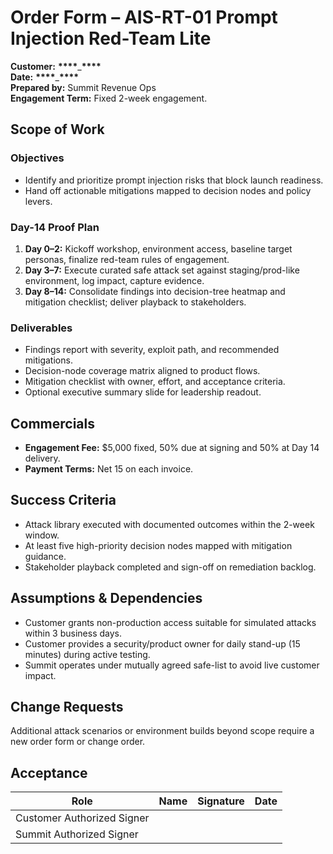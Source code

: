 # Order Form – AIS-RT-01 Prompt Injection Red-Team Lite

**Customer:** ********\*\*\*\*********\_********\*\*\*\*********  
**Date:** ********\*\*\*\*********\_********\*\*\*\*********  
**Prepared by:** Summit Revenue Ops  
**Engagement Term:** Fixed 2-week engagement.

## Scope of Work

### Objectives

- Identify and prioritize prompt injection risks that block launch readiness.
- Hand off actionable mitigations mapped to decision nodes and policy levers.

### Day-14 Proof Plan

1. **Day 0–2:** Kickoff workshop, environment access, baseline target personas, finalize red-team rules of engagement.
2. **Day 3–7:** Execute curated safe attack set against staging/prod-like environment, log impact, capture evidence.
3. **Day 8–14:** Consolidate findings into decision-tree heatmap and mitigation checklist; deliver playback to stakeholders.

### Deliverables

- Findings report with severity, exploit path, and recommended mitigations.
- Decision-node coverage matrix aligned to product flows.
- Mitigation checklist with owner, effort, and acceptance criteria.
- Optional executive summary slide for leadership readout.

## Commercials

- **Engagement Fee:** $5,000 fixed, 50% due at signing and 50% at Day 14 delivery.
- **Payment Terms:** Net 15 on each invoice.

## Success Criteria

- Attack library executed with documented outcomes within the 2-week window.
- At least five high-priority decision nodes mapped with mitigation guidance.
- Stakeholder playback completed and sign-off on remediation backlog.

## Assumptions & Dependencies

- Customer grants non-production access suitable for simulated attacks within 3 business days.
- Customer provides a security/product owner for daily stand-up (15 minutes) during active testing.
- Summit operates under mutually agreed safe-list to avoid live customer impact.

## Change Requests

Additional attack scenarios or environment builds beyond scope require a new order form or change order.

## Acceptance

| Role                       | Name | Signature | Date |
| -------------------------- | ---- | --------- | ---- |
| Customer Authorized Signer |      |           |      |
| Summit Authorized Signer   |      |           |      |
